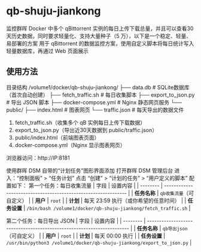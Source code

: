 # qb-shuju-jiankong

监控群晖 Docker 中多个 qBittorrent 实例的每日上传下载总量，并且可以查看30 天历史数据，同时要求轻量化、支持大量种子（5 万），以下是一个稳定、轻量、易部署的方案
用于 qBittorrent 的数据监控方案，使用自定义脚本将每日统计写入轻量数据库，再通过 Web 页面展示
## 使用方法

目录结构
/volume1/docker/qb-shuju-jiankong/
├── data.db                      # SQLite数据库（首次自动创建）
├── fetch_traffic.sh             # 每日收集脚本
├── export_to_json.py            # 导出 JSON 脚本
├── docker-compose.yml           # Nginx 静态网页服务
└── public/
    ├── index.html               # 图表网页
    └── traffic.json             # 每天导出的数据文件


1. fetch_traffic.sh（收集多个 qB 实例每日上传下载数据）
2. export_to_json.py（导出近30天数据到 public/traffic.json）
3. public/index.html（前端图表页面）   
4. docker-compose.yml（Nginx 显示图表网页）


浏览器访问：http://IP:8181

使用群晖 DSM 自带的“计划任务”图形界面添加
打开群晖 DSM 管理后台
进入：“控制面板” > “任务计划”
点击 “创建” > “计划的任务” > “用户定义的脚本”
配置如下：
第一个任务：每日收集流量
| 字段       | 设置内容                                                           |
| -------- | -------------------------------------------------------------- |
| **任务名称** | `qb收集流量`（可自定义）                                                 |
| **用户**   | `root`                                                         |
| **计划**   | 每天 23:59 执行（或你希望的任意时间）                                         |
| **任务设置** | `/bin/bash /volume1/docker/qb-shuju-jiankong/fetch_traffic.sh` |

第二个任务：每日导出 JSON
| 字段       | 设置内容                                                                   |
| -------- | ---------------------------------------------------------------------- |
| **任务名称** | `qb导出json`（可自定义）                                                       |
| **用户**   | `root`                                                                 |
| **计划**   | 每天 00:00 执行                                                            |
| **任务设置** | `/usr/bin/python3 /volume1/docker/qb-shuju-jiankong/export_to_json.py` |




